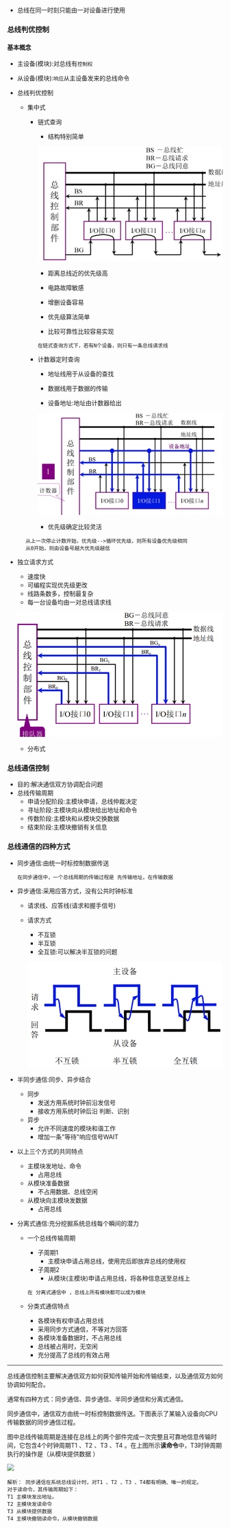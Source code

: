 * 总线在同一时刻只能由一对设备进行使用

### 总线判优控制

#### 基本概念

* 主设备\(模块\):对总线有`控制权`
* 从设备\(模块\):`响应`从主设备发来的总线命令

* 总线判优控制

  * 集中式

    * 链式查询

      * 结构特别简单

      ![](/assets/js-14.2.3.5-1.png)

      * 距离总线近的优先级高

      * 电路故障敏感

      * 增删设备容易

      * 优先级算法简单

      * 比较可靠性比较容易实现

      ```
      在链式查询方式下，若有N个设备，则只有一条总线请求线
      ```

    * 计数器定时查询

      * 地址线用于从设备的查找

      * 数据线用于数据的传输

      * 设备地址:地址由计数器给出

      ![](/assets/js-14.2.3.5-8.png)

      * 优先级确定比较灵活

```
      从上一次停止计数开始，优先级-->循环优先级，则所有设备优先级相同
      从0开始，则由设备号越大优先级越低
```

* 独立请求方式

  * 速度快
  * 可编程实现优先级更改
  * 线路条数多，控制最复杂
  * 每一台设备均由一对总线请求线

  ![](/assets/js-14.2.3.5-9.png)

  * 分布式

### 总线通信控制

* 目的:解决通信双方协调配合问题
* 总线传输周期
  * 申请分配阶段:主模块申请，总线仲裁决定
  * 寻址阶段:主模块向从模块给出地址和命令
  * 传数阶段:主模块和从模块交换数据
  * 结束阶段:主模块撤销有关信息

### 总线通信的四种方式

* 同步通信:由统一时标控制数据传送
  ```
  在同步通信中，一个总线周期的传输过程是 先传输地址，在传输数据
  ```
* 异步通信:采用应答方式，没有公共时钟标准

  * 请求线、应答线\(请求和握手信号\)
  * 请求方式

    * 不互锁
    * 半互锁
    * 全互锁:可以解决半互锁的问题

    ![](/assets/js-14.2.3.5-10.png)

* 半同步通信:同步、异步结合

  * 同步
    * 发送方用系统时钟前沿发信号
    * 接收方用系统时钟后沿 判断、识别
  * 异步
    * 允许不同速度的模块和谐工作
    * 增加一条"等待"响应信号WAIT

* 以上三个方式的共同特点

  * 主模块发地址、命令
    * 占用总线
  * 从模块准备数据
    * 不占用数据、总线空闲
  * 从模块向主模块发数据
    * 占用总线

* 分离式通信:充分挖掘系统总线每个瞬间的潜力

  * 一个总线传输周期

    * 子周期1
      * 主模块申请占用总线，使用完后即放弃总线的使用权
    * 子周期2
      * 从模块\(主模块\)申请占用总线，将各种信息送至总线上

    ```
    在 分离式通信中 ，总线上所有模块都可以成为模块
    ```

  * 分类式通信特点

    * 各模块有权申请占用总线
    * 采用同步方式通信，不等对方回答
    * 各模块准备数据时，不占用总线
    * 总线被占用时，无空闲
    * 充分提高了总线的有效占用

---

总线通信控制主要解决通信双方如何获知传输开始和传输结束，以及通信双方如何协调如何配合。

通常有四种方式：同步通信、异步通信、半同步通信和分离式通信。

同步通信中，通信双方由统一时标控制数据传送。下图表示了某输入设备向CPU传输数据的同步通信过程。

图中总线传输周期是连接在总线上的两个部件完成一次完整且可靠地信息传输时间，它包含4个时钟周期T1 、T2 、T3 、T4 。在上图所示**读命令**中，T3时钟周期执行的操作是（从模块提供数据 ）

![](https://img0.ph.126.net/sPozpdm8OIf1fpTd-tSvfw==/3134786815727304465.png)

```
解析： 同步通信在系统总线设计时，对T1 、T2 、T3 、T4都有明确、唯一的规定。
对于读命令，其传输周期如下：
T1 主模块发出地址。 
T2 主模块发读命令 
T3 从模块提供数据  
T4 主模块撤销读命令，从模块撤销数据
```



